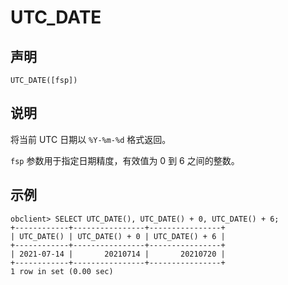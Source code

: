 UTC_DATE
=============================



声明
-----------------------

```unknow
UTC_DATE([fsp])
```



说明
-----------------------

将当前 UTC 日期以 `%Y-%m-%d` 格式返回。

`fsp` 参数用于指定日期精度，有效值为 0 到 6 之间的整数。

示例
-----------------------

```unknow
obclient> SELECT UTC_DATE(), UTC_DATE() + 0, UTC_DATE() + 6;
+------------+----------------+----------------+
| UTC_DATE() | UTC_DATE() + 0 | UTC_DATE() + 6 |
+------------+----------------+----------------+
| 2021-07-14 |       20210714 |       20210720 |
+------------+----------------+----------------+
1 row in set (0.00 sec)
```
